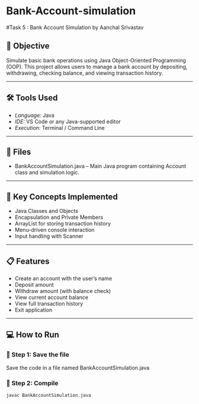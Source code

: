 # Bank-Account-simulation

#Task 5 : Bank Account Simulation by Aanchal Srivastav

## 🧾 Objective
Simulate basic bank operations using Java Object-Oriented Programming (OOP). This project allows users to manage a bank account by depositing, withdrawing, checking balance, and viewing transaction history.

---

## 🛠 Tools Used
- *Language:* Java  
- *IDE:* VS Code or any Java-supported editor  
- *Execution:* Terminal / Command Line

---

## 📂 Files
- BankAccountSimulation.java – Main Java program containing Account class and simulation logic.

---

## 🧠 Key Concepts Implemented
- Java Classes and Objects  
- Encapsulation and Private Members  
- ArrayList for storing transaction history  
- Menu-driven console interaction  
- Input handling with Scanner

---

## 📋 Features
- Create an account with the user’s name  
- Deposit amount  
- Withdraw amount (with balance check)  
- View current account balance  
- View full transaction history  
- Exit application

---

## 💻 How to Run

### 🔹 Step 1: Save the file
Save the code in a file named BankAccountSimulation.java

### 🔹 Step 2: Compile
```bash
javac BankAccountSimulation.java 
